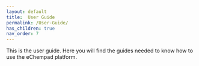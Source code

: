 ```yaml
---
layout: default
title:  User Guide
permalink: /User-Guide/
has_children: true
nav_order: 7
---
```


This is the user guide. Here you will find the guides needed to know how to use the eChempad platform.